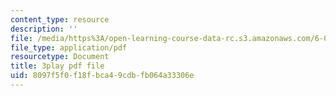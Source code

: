 ```yaml
---
content_type: resource
description: ''
file: /media/https%3A/open-learning-course-data-rc.s3.amazonaws.com/6-004-computation-structures-spring-2017/8097f5f0f18fbca49cdbfb064a33306e_d4Auh7uWEjY.pdf
file_type: application/pdf
resourcetype: Document
title: 3play pdf file
uid: 8097f5f0-f18f-bca4-9cdb-fb064a33306e
---
```

